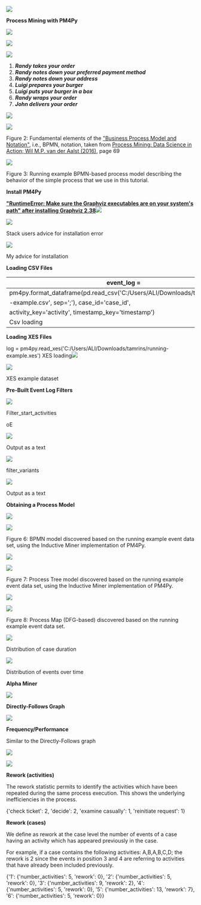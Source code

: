 ﻿![](Aspose.Words.536437b3-d701-4b56-9ee3-8772743ea048.001.png)

**Process Mining with PM4Py**

![](Aspose.Words.536437b3-d701-4b56-9ee3-8772743ea048.002.jpeg)

![](Aspose.Words.536437b3-d701-4b56-9ee3-8772743ea048.003.jpeg)

![](Aspose.Words.536437b3-d701-4b56-9ee3-8772743ea048.004.jpeg)

1. ***Randy takes your order***
1. ***Randy notes down your preferred payment method***
1. ***Randy notes down your address***
1. ***Luigi prepares your burger***
1. ***Luigi puts your burger in a box***
1. ***Randy wraps your order***
1. ***John delivers your order***

![](Aspose.Words.536437b3-d701-4b56-9ee3-8772743ea048.005.png)

![](Aspose.Words.536437b3-d701-4b56-9ee3-8772743ea048.006.png)

Figure 2: Fundamental elements of the ["Business Process Model and Notation"](http://bpmn.org/), i.e., BPMN, notation, taken from [Process Mining: Data Science in Action; Wil M.P. van der Aalst (2016)](https://www.springer.com/gp/book/9783662498507), page 69

![](Aspose.Words.536437b3-d701-4b56-9ee3-8772743ea048.007.jpeg)

Figure 3: Running example BPMN-based process model describing the behavior of the simple process that we use in this tutorial.

**Install PM4Py**

[**"RuntimeError: Make sure the Graphviz executables are on your system's path" after installing Graphviz 2.38**](https://stackoverflow.com/questions/35064304/runtimeerror-make-sure-the-graphviz-executables-are-on-your-systems-path-aft)![](Aspose.Words.536437b3-d701-4b56-9ee3-8772743ea048.008.png)

![](Aspose.Words.536437b3-d701-4b56-9ee3-8772743ea048.009.jpeg)

Stack users advice for installation error

![](Aspose.Words.536437b3-d701-4b56-9ee3-8772743ea048.010.jpeg)

My advice for installation

**Loading CSV Files**



|event\_log =|
| - |
|pm4py.format\_dataframe(pd.read\_csv('C:/Users/ALI/Downloads/tamrins/running|
|-example.csv', sep=';'), case\_id='case\_id',|
|activity\_key='activity', timestamp\_key='timestamp')|
|Csv loading|
**Loading XES Files**

log = pm4py.read\_xes('C:/Users/ALI/Downloads/tamrins/running-example.xes') XES loading![](Aspose.Words.536437b3-d701-4b56-9ee3-8772743ea048.011.png)

![](Aspose.Words.536437b3-d701-4b56-9ee3-8772743ea048.012.jpeg)

XES example dataset

**Pre-Built Event Log Filters**

![](Aspose.Words.536437b3-d701-4b56-9ee3-8772743ea048.013.png)

Filter\_start\_activities

oE

![](Aspose.Words.536437b3-d701-4b56-9ee3-8772743ea048.014.png)

Output as a text

![](Aspose.Words.536437b3-d701-4b56-9ee3-8772743ea048.015.png)

filter\_variants

![](Aspose.Words.536437b3-d701-4b56-9ee3-8772743ea048.016.png)

Output as a text

**Obtaining a Process Model**

![](Aspose.Words.536437b3-d701-4b56-9ee3-8772743ea048.017.png)

![](Aspose.Words.536437b3-d701-4b56-9ee3-8772743ea048.018.png)

Figure 6: BPMN model discovered based on the running example event data set, using the Inductive Miner implementation of PM4Py.

![](Aspose.Words.536437b3-d701-4b56-9ee3-8772743ea048.019.png)

![](Aspose.Words.536437b3-d701-4b56-9ee3-8772743ea048.020.png)

Figure 7: Process Tree model discovered based on the running example event data set, using the Inductive Miner implementation of PM4Py.

![](Aspose.Words.536437b3-d701-4b56-9ee3-8772743ea048.021.png)

![](Aspose.Words.536437b3-d701-4b56-9ee3-8772743ea048.022.png)

Figure 8: Process Map (DFG-based) discovered based on the running example event data set.

![](Aspose.Words.536437b3-d701-4b56-9ee3-8772743ea048.023.png)

Distribution of case duration

![](Aspose.Words.536437b3-d701-4b56-9ee3-8772743ea048.024.png)

Distribution of events over time

**Alpha Miner**

![](Aspose.Words.536437b3-d701-4b56-9ee3-8772743ea048.025.png)

**Directly-Follows Graph**

![](Aspose.Words.536437b3-d701-4b56-9ee3-8772743ea048.026.png)

**Frequency/Performance**

Similar to the Directly-Follows graph

![](Aspose.Words.536437b3-d701-4b56-9ee3-8772743ea048.027.png)

![](Aspose.Words.536437b3-d701-4b56-9ee3-8772743ea048.028.jpeg)

**Rework (activities)**

The rework statistic permits to identify the activities which have been repeated during the same process execution. This shows the underlying inefficiencies in the process.

{'check ticket': 2, 'decide': 2, 'examine casually': 1, 'reinitiate request': 1}

**Rework (cases)**

We define as rework at the case level the number of events of a case having an activity which has appeared previously in the case.

For example, if a case contains the following activities: A,B,A,B,C,D; the rework is 2 since the events in position 3 and 4 are referring to activities that have already been included previously.

{'1': {'number\_activities': 5, 'rework': 0}, '2': {'number\_activities': 5, 'rework': 0}, '3': {'number\_activities': 9, 'rework': 2}, '4': {'number\_activities': 5, 'rework': 0}, '5': {'number\_activities': 13, 'rework': 7}, '6': {'number\_activities': 5, 'rework': 0}}
